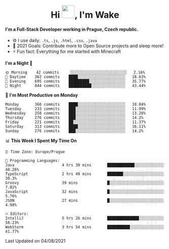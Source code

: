 <h1 align="center">Hi <img src="https://raw.githubusercontent.com/MrWakeCZ/MrWakeCZ/master/Hi.gif" width="40px" />, I'm Wake</h1>

#### I'm a Full-Stack Developer working in Prague, Czech republic.
- ⚙️ I use daily: `.ts`, `.js`, `.html`, `.css`, `.java`
- 🥅 2021 Goals: Contribute more to Open Source projects and sleep more!
- ⚡ Fun fact: Everything for me started with Minecraft

<!--START_SECTION:waka-->
**I'm a Night 🦉** 

```text
🌞 Morning    42 commits     ░░░░░░░░░░░░░░░░░░░░░░░░░   2.16% 
🌆 Daytime    362 commits    ████░░░░░░░░░░░░░░░░░░░░░   18.63% 
🌃 Evening    695 commits    █████████░░░░░░░░░░░░░░░░   35.77% 
🌙 Night      844 commits    ██████████░░░░░░░░░░░░░░░   43.44%

```
📅 **I'm Most Productive on Monday** 

```text
Monday       366 commits    ████░░░░░░░░░░░░░░░░░░░░░   18.84% 
Tuesday      233 commits    ███░░░░░░░░░░░░░░░░░░░░░░   11.99% 
Wednesday    258 commits    ███░░░░░░░░░░░░░░░░░░░░░░   13.28% 
Thursday     276 commits    ███░░░░░░░░░░░░░░░░░░░░░░   14.2% 
Friday       221 commits    ██░░░░░░░░░░░░░░░░░░░░░░░   11.37% 
Saturday     313 commits    ████░░░░░░░░░░░░░░░░░░░░░   16.11% 
Sunday       276 commits    ███░░░░░░░░░░░░░░░░░░░░░░   14.2%

```


📊 **This Week I Spent My Time On** 

```text
⌚︎ Time Zone: Europe/Prague

💬 Programming Languages: 
Java                     4 hrs 30 mins       ████████████░░░░░░░░░░░░░   48.26% 
TypeScript               2 hrs 49 mins       ███████░░░░░░░░░░░░░░░░░░   30.3% 
Groovy                   39 mins             █░░░░░░░░░░░░░░░░░░░░░░░░   7.02% 
JavaScript               32 mins             █░░░░░░░░░░░░░░░░░░░░░░░░   5.76% 
JSON                     27 mins             █░░░░░░░░░░░░░░░░░░░░░░░░   4.98%

🔥 Editors: 
IntelliJ                 5 hrs 26 mins       ██████████████░░░░░░░░░░░   58.23% 
WebStorm                 3 hrs 54 mins       ██████████░░░░░░░░░░░░░░░   41.77%

```


 Last Updated on 04/08/2021
<!--END_SECTION:waka-->

